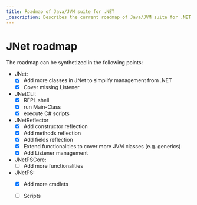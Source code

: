 ```yaml
---
title: Roadmap of Java/JVM suite for .NET
_description: Describes the current roadmap of Java/JVM suite for .NET
---
```


# JNet roadmap

The roadmap can be synthetized in the following points:

* JNet:
  - [x] Add more classes in JNet to simplify management from .NET
  - [x] Cover missing Listener
* JNetCLI:
  - [x] REPL shell
  - [x] run Main-Class
  - [x] execute C# scripts
* JNetReflector
  - [x] Add constructor reflection  
  - [x] Add methods reflection
  - [x] Add fields reflection
  - [x] Extend functionalities to cover more JVM classes (e.g. generics)
  - [x] Add Listener management
* JNetPSCore:
	- [ ] Add more functionalities
* JNetPS:
  - [x] Add more cmdlets 
  - [ ] Scripts
	